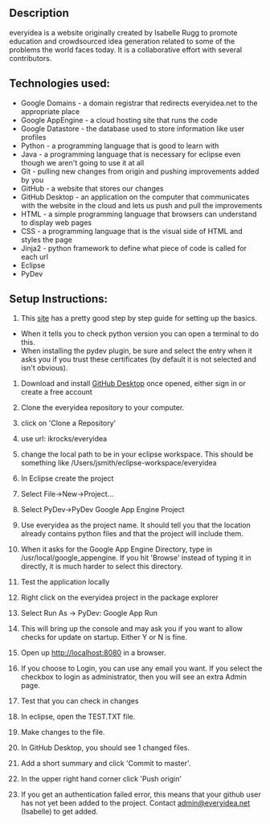 ## Description

everyidea is a website originally created by Isabelle Rugg to promote education
and crowdsourced idea generation related to some of the problems the world faces
today.  It is a collaborative effort with several contributors.

## Technologies used:

* Google Domains - a domain registrar that redirects everyidea.net to the
appropriate place
* Google AppEngine - a cloud hosting site that runs the code
* Google Datastore - the database used to store information like user profiles
* Python - a programming language that is good to learn with
* Java - a programming language that is necessary for eclipse even though we
aren't going to use it at all
* Git - pulling new changes from origin and pushing improvements added by you
* GitHub - a website that stores our changes
* GitHub Desktop - an application on the computer that communicates with the
website in the cloud and lets us push and pull the improvements
* HTML - a simple programming language that browsers can understand to display
web pages
* CSS - a programming language that is the visual side of HTML and styles the
page
* Jinja2 - python framework to define what piece of code is called for each url
* Eclipse
* PyDev

## Setup Instructions:

1. This [site](https://cloud.google.com/appengine/docs/standard/python/tools/setting-up-eclipse) has a pretty good step by step guide for setting up the basics.
  * When it tells you to check python version you can open a terminal to do this.
  * When installing the pydev plugin, be sure and select the entry when it asks
  you if you trust these certificates (by default it is not selected and isn't
  obvious).  

1. Download and install [GitHub Desktop](https://desktop.github.com)
   once opened, either sign in or create a free account
   
1. Clone the everyidea repository to your computer.
  1. click on 'Clone a Repository'
  1. use url: ikrocks/everyidea
  1. change the local path to be in your eclipse workspace.  This should be
     something like /Users/jsmith/eclipse-workspace/everyidea

1. In Eclipse create the project
  1. Select File->New->Project...
  1. Select PyDev->PyDev Google App Engine Project
  1. Use everyidea as the project name.  It should tell you that the location
     already contains python files and that the project will include them.
  1. When it asks for the Google App Engine Directory, type in
     /usr/local/google_appengine.  If you hit 'Browse' instead of typing it in
     directly, it is much harder to select this directory.
  
1. Test the application locally
  1. Right click on the everyidea project in the package explorer
  1. Select Run As -> PyDev: Google App Run
  1. This will bring up the console and may ask you if you want to allow checks
     for update on startup.  Either Y or N is fine.
  1. Open up [http://localhost:8080](http://localhost:8080) in a browser.
  1. If you choose to Login, you can use any email you want.  If you select the
     checkbox to login as administrator, then you will see an extra Admin page.
  
1. Test that you can check in changes
  1. In eclipse, open the TEST.TXT file.
  1. Make changes to the file.
  1. In GitHub Desktop, you should see 1 changed files.
  1. Add a short summary and click 'Commit to master'.
  1. In the upper right hand corner click 'Push origin'
  1. If you get an authentication failed error, this means that your github user
     has not yet been added to the project.  Contact admin@everyidea.net
     (Isabelle) to get added.